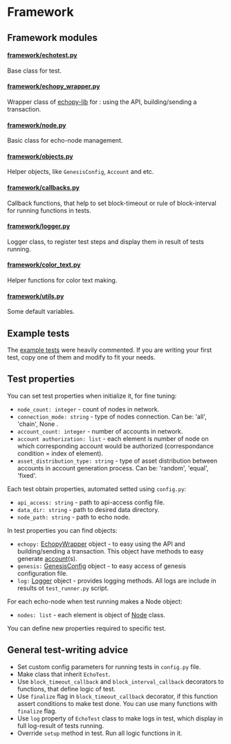 # Framework

## Framework modules

#### [framework/echotest.py](./../networking_tests/framework/echotest.py)
Base class for test.

#### [framework/echopy_wrapper.py](./../networking_tests/framework/echopy_wrapper.py)
Wrapper class of [echopy-lib](https://github.com/echoprotocol/echopy-lib) for : using the API, building/sending a transaction.

#### [framework/node.py](./../networking_tests/framework/node.py)
Basic class for echo-node management.

#### [framework/objects.py](./../networking_tests/framework/objects.py)
Helper objects, like `GenesisConfig`, `Account` and etc.

#### [framework/callbacks.py](./../networking_tests/framework/callbacks.py)
Callback functions, that help to set block-timeout or rule of block-interval for running functions in tests.

#### [framework/logger.py](./../networking_test/framework/logger.py)
Logger class, to register test steps and display them in result of tests running. 

#### [framework/color_text.py](./../networking_tests/framework/color_text.py)
Helper functions for color text making.

#### [framework/utils.py](./../networking_tests/framework/utils.py)
Some default variables.

## Example tests

The [example tests](./../networking_tests/) were heavily commented. If you are writing your first test, copy one of them and modify to fit your needs.

## Test properties

You can set test properties when initialize it, for fine tuning:

- `node_count: integer` - count of nodes in network.
- `connection_mode: string` - type of nodes connection. Can be: 'all', 'chain', None .
- `account_count: integer` - number of accounts in network.
- `account authorization: list` - each element is number of node on which corresponding account would be authorized (correspondance condition = index of element).
- `asset_distribution_type: string` - type of asset distribution between accounts in account generation process. Can be: 'random', 'equal', 'fixed'.

Each test obtain properties, automated setted using `config.py`:

- `api_access: string` - path to api-access config file.
- `data_dir: string` - path to desired data directory.
- `node_path: string` - path to echo node.

In test properties you can find objects:

- `echopy:` [EchopyWrapper](./../networking_tests/framework/echopy_wrapper.py) object - to easy using the API and building/sending a transaction. This object have methods to easy generate [account](./../networking_tests/framework/objects.py)(s).
- `genesis:` [GenesisConfig](./../networking_tests/framework/objects.py) object - to easy access of genesis configuration file.
- `log:` [Logger](./../networking_tests/framework/logger.py) object - provides logging methods. All logs are include in results ot `test_runner.py` script.

For each echo-node when test running makes a Node object:

- `nodes: list` - each element is object of [Node](./../networking_tests/framework/node.py) class.

You can define new properties required to specific test.


## General test-writing advice

- Set custom config parameters for running tests in `config.py` file.
- Make <YourTestName> class that inherit `EchoTest`.
- Use `block_timeout_callback` and `block_interval_callback` decorators to functions, that define logic of test.
- Use `finalize` flag in `block_timeout_callback` decorator, if this function assert conditions to make test done. You can use many functions with `finalize` flag.
- Use `log` property of `EchoTest` class to make logs in test, which display in full log-result of tests running.
- Override `setup` method in test. Run all logic functions in it.
